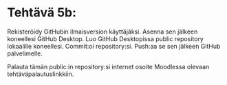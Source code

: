 # Tehtävä 5b:

Rekisteröidy GitHubin ilmaisversion käyttäjäksi. Asenna sen jälkeen koneellesi GitHub Desktop. Luo GitHub Desktopissa public repository lokaalille koneellesi. Commit:oi repository:si. Push:aa se sen jälkeen GitHub palvelimelle.  

Palauta tämän public:in repository:si internet osoite Moodlessa olevaan tehtäväpalautuslinkkiin.